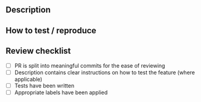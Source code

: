 ## Description

<!-- Add a short description of the change. -->

## How to test / reproduce

<!-- (optional) Put clear instructions on how to test. -->

## Review checklist

- [ ] PR is split into meaningful commits for the ease of reviewing
- [ ] Description contains clear instructions on how to test the feature (where applicable)
- [ ] Tests have been written
- [ ] Appropriate labels have been applied
